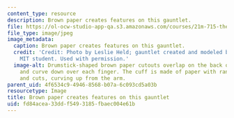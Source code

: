 ```yaml
---
content_type: resource
description: Brown paper creates features on this gauntlet.
file: https://ol-ocw-studio-app-qa.s3.amazonaws.com/courses/21m-715-the-craft-of-costume-design-fall-2009/fd84acea33ddf5493185fbaec004e61b_IMG_0592.jpg
file_type: image/jpeg
image_metadata:
  caption: Brown paper creates features on this gauntlet.
  credit: 'Credit: Photo by Leslie Held; gauntlet created and modeled by an anonymous
    MIT student. Used with permission.'
  image-alt: Drumstick-shaped brown paper cutouts overlap on the back of the hand
    and curve down over each finger. The cuff is made of paper with random tapers
    and cuts, curving up from the arm.
parent_uid: 4f6534c9-4946-8568-b07a-6c093cd5a03b
resourcetype: Image
title: Brown paper creates features on this gauntlet
uid: fd84acea-33dd-f549-3185-fbaec004e61b
---
```

